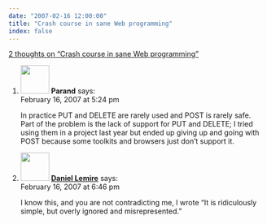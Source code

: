 ```yaml
---
date: "2007-02-16 12:00:00"
title: "Crash course in sane Web programming"
index: false
---
```


[2 thoughts on &ldquo;Crash course in sane Web programming&rdquo;](/lemire/blog/2007/02-16-crash-course-in-sane-web-development)

<ol class="comment-list">
<li id="comment-49188" class="comment even thread-even depth-1">
<div class="comment-author vcard">
<img alt src="https://secure.gravatar.com/avatar/ab82fd8b5ffe4d09c2bb5f9c14d34b09?s=56&#038;d=mm&#038;r=g" srcset="https://secure.gravatar.com/avatar/ab82fd8b5ffe4d09c2bb5f9c14d34b09?s=112&#038;d=mm&#038;r=g 2x" class="avatar avatar-56 photo" height="56" width="56" decoding="async" /> <b class="fn">Parand</b> <span class="says">says:</span> </div>
<div class="comment-metadata"><time datetime="2007-02-16T17:24:16+00:00">February 16, 2007 at 5:24 pm</time></a> </div>
<div class="comment-content">
<p>In practice PUT and DELETE are rarely used and POST is rarely safe. Part of the problem is the lack of support for PUT and DELETE; I tried using them in a project last year but ended up giving up and going with POST because some toolkits and browsers just don&rsquo;t support it.</p>
</div>
</li>
<li id="comment-49189" class="comment odd alt thread-odd thread-alt depth-1">
<div class="comment-author vcard">
<img alt src="https://secure.gravatar.com/avatar/6518c23aacab4c42dd2c5b9b57b79fb5?s=56&#038;d=mm&#038;r=g" srcset="https://secure.gravatar.com/avatar/6518c23aacab4c42dd2c5b9b57b79fb5?s=112&#038;d=mm&#038;r=g 2x" class="avatar avatar-56 photo" height="56" width="56" decoding="async" /> <b class="fn"><a href="https://lemire.me/blog/" class="url" rel="ugc">Daniel Lemire</a></b> <span class="says">says:</span> </div>
<div class="comment-metadata"><time datetime="2007-02-16T18:46:12+00:00">February 16, 2007 at 6:46 pm</time></a> </div>
<div class="comment-content">
<p>I know this, and you are not contradicting me, I wrote &ldquo;It is ridiculously simple, but overly ignored and misrepresented.&rdquo;</p>
</div>
</li>
</ol>
